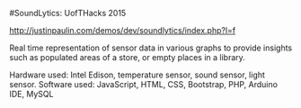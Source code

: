 #SoundLytics: UofTHacks 2015

http://justinpaulin.com/demos/dev/soundlytics/index.php?l=f

Real time representation of sensor data in various graphs to provide insights such as populated areas of a store, or empty places in a library.

Hardware used: Intel Edison, temperature sensor, sound sensor, light sensor.
Software used: JavaScript, HTML, CSS, Bootstrap, PHP, Arduino IDE, MySQL
